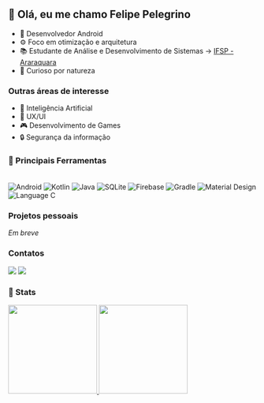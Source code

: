 ## 👋 Olá, eu me chamo Felipe Pelegrino

- 📱 Desenvolvedor Android
- ⚙️ Foco em otimização e arquitetura 
- 📚 Estudante de Análise e Desenvolvimento de Sistemas -> [IFSP - Araraquara](http://arq.ifsp.edu.br/)
- 👀 Curioso por natureza

### Outras áreas de interesse

- 🧠 Inteligência Artificial
- 🎨 UX/UI 
- 🎮 Desenvolvimento de Games
- 🔒 Segurança da informação

### 🧰 Principais Ferramentas
<div style="display: inline_block"><br>
  <img align="center" alt="Android" src="https://img.shields.io/badge/Android-3DDC84?style=for-the-badge&logo=android&logoColor=white">
  <img align="center" alt="Kotlin" src="https://img.shields.io/badge/Kotlin-0095D5?&style=for-the-badge&logo=kotlin&logoColor=white">
  <img align="center" alt="Java" src="https://img.shields.io/badge/Java-ED8B00?style=for-the-badge&logo=java&logoColor=white">
  <img align="center" alt="SQLite" src="https://img.shields.io/badge/SQLite-07405E?style=for-the-badge&logo=sqlite&logoColor=white">
  <img align="center" alt="Firebase" src="https://img.shields.io/badge/firebase-ffca28?style=for-the-badge&logo=firebase&logoColor=black">
  <img align="center" alt="Gradle" src="https://img.shields.io/badge/gradle-02303A?style=for-the-badge&logo=gradle&logoColor=white">
  <img align="center" alt="Material Design" src="https://img.shields.io/badge/Material--UI-0081CB?style=for-the-badge&logo=material-ui&logoColor=white">
  <img align="center" alt="Language C" src="https://img.shields.io/badge/C-00599C?style=for-the-badge&logo=c&logoColor=white">
</div>

### Projetos pessoais
  *Em breve*

### Contatos
<div> 
  <a href = "mailto:devpelegrino@gmail.com"><img src="https://img.shields.io/badge/-Gmail-%23333?style=for-the-badge&logo=gmail&logoColor=white" target="_blank"></a>
  <a href="https://www.linkedin.com/in/felipe-fernandes-pelegrino-b35984176/" target="_blank"><img src="https://img.shields.io/badge/-LinkedIn-%230077B5?style=for-the-badge&logo=linkedin&logoColor=white" target="_blank"></a> 
</div>

### 📝 Stats

<div>
  <a href="https://github.com/FelipePelegrino">
  <img height="180em" src="https://github-readme-stats.vercel.app/api?username=FelipePelegrino&show_icons=true&theme=dark&include_all_commits=true&count_private=true"/>
  <img height="180em" src="https://github-readme-stats.vercel.app/api/top-langs/?username=FelipePelegrino&layout=compact&langs_count=8&theme=dark"/>
</div>


